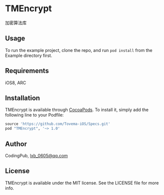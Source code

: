 # TMEncrypt

加密算法库

## Usage

To run the example project, clone the repo, and run `pod install` from the Example directory first.

## Requirements

iOS8, ARC

## Installation

TMEncrypt is available through [CocoaPods](http://cocoapods.org). To install
it, simply add the following line to your Podfile:

```ruby
source 'https://github.com/Tovema-iOS/Specs.git'
pod "TMEncrypt", '~> 1.0'
```

## Author

CodingPub, lxb_0605@qq.com

## License

TMEncrypt is available under the MIT license. See the LICENSE file for more info.
